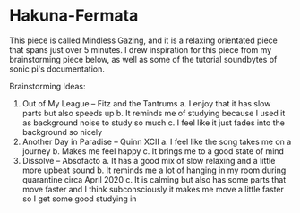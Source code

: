 # Hakuna-Fermata

This piece is called Mindless Gazing, and it is a relaxing orientated piece that spans just over 5 minutes.  I drew inspiration for this piece from my brainstorming piece below, as well as some of the tutorial soundbytes of sonic pi's documentation.

Brainstorming Ideas:

1.	Out of My League – Fitz and the Tantrums
a.	  I enjoy that it has slow parts but also speeds up
b.	  It reminds me of studying because I used it as background noise to study so much
c.	  I feel like it just fades into the background so nicely
2.	Another Day in Paradise – Quinn XCII
a.	  I feel like the song takes me on a journey
b.	  Makes me feel happy
c.	  It brings me to a good state of mind
3.	Dissolve – Absofacto
a.	  It has a good mix of slow relaxing and a little more upbeat sound
b.	  It reminds me a lot of hanging in my room during quarantine circa April 2020
c.	  It is calming but also has some parts that move faster and I think subconsciously it makes me move a little faster so I get some good studying in
